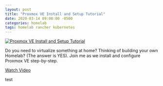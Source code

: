 ```yaml
---
layout: post
title: "Proxmox VE Install and Setup Tutorial"
date: 2020-03-14 09:00:00 -0500
categories: homelab
tags: homelab rancher kubernetes
---
```


[![Proxmox VE Install and Setup Tutorial](https://img.youtube.com/vi/7OVaWaqO2aU/0.jpg)](https://www.youtube.com/watch?v=7OVaWaqO2aU "Proxmox VE Install and Setup Tutorial")

Do you need to virtualize something at home?  Thinking of building your own Homelab? (The answer is YES).  Join me as we install and configure Proxmox VE step-by-step.


[Watch Video](https://www.youtube.com/watch?v=7OVaWaqO2aU)


test
